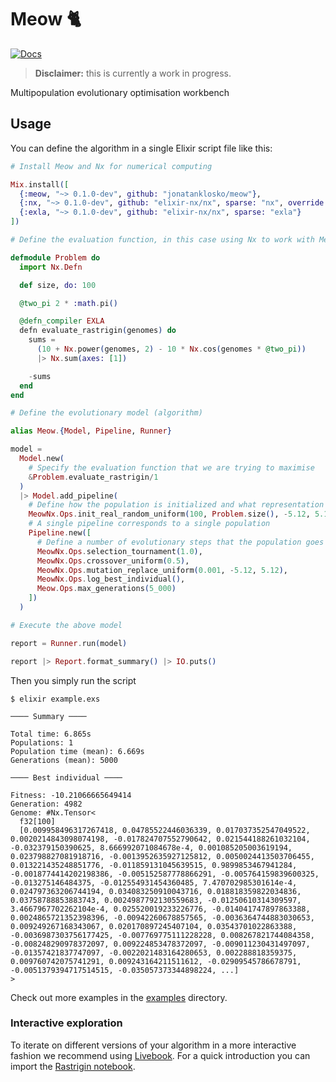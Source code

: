 # Meow 🐈

[![Docs](https://img.shields.io/badge/docs-gray.svg)](https://static.jonatanklosko.com/docs/meow)

> **Disclaimer:** this is currently a work in progress.

Multipopulation evolutionary optimisation workbench

## Usage

You can define the algorithm in a single Elixir script file like this:

```elixir
# Install Meow and Nx for numerical computing

Mix.install([
  {:meow, "~> 0.1.0-dev", github: "jonatanklosko/meow"},
  {:nx, "~> 0.1.0-dev", github: "elixir-nx/nx", sparse: "nx", override: true},
  {:exla, "~> 0.1.0-dev", github: "elixir-nx/nx", sparse: "exla"}
])

# Define the evaluation function, in this case using Nx to work with MeowNx

defmodule Problem do
  import Nx.Defn

  def size, do: 100

  @two_pi 2 * :math.pi()

  @defn_compiler EXLA
  defn evaluate_rastrigin(genomes) do
    sums =
      (10 + Nx.power(genomes, 2) - 10 * Nx.cos(genomes * @two_pi))
      |> Nx.sum(axes: [1])

    -sums
  end
end

# Define the evolutionary model (algorithm)

alias Meow.{Model, Pipeline, Runner}

model =
  Model.new(
    # Specify the evaluation function that we are trying to maximise
    &Problem.evaluate_rastrigin/1
  )
  |> Model.add_pipeline(
    # Define how the population is initialized and what representation to use
    MeowNx.Ops.init_real_random_uniform(100, Problem.size(), -5.12, 5.12),
    # A single pipeline corresponds to a single population
    Pipeline.new([
      # Define a number of evolutionary steps that the population goes through
      MeowNx.Ops.selection_tournament(1.0),
      MeowNx.Ops.crossover_uniform(0.5),
      MeowNx.Ops.mutation_replace_uniform(0.001, -5.12, 5.12),
      MeowNx.Ops.log_best_individual(),
      Meow.Ops.max_generations(5_000)
    ])
  )

# Execute the above model

report = Runner.run(model)

report |> Report.format_summary() |> IO.puts()
```

Then you simply run the script

```shell
$ elixir example.exs

──── Summary ────

Total time: 6.865s
Populations: 1
Population time (mean): 6.669s
Generations (mean): 5000

──── Best individual ────

Fitness: -10.21066665649414
Generation: 4982
Genome: #Nx.Tensor<
  f32[100]
  [0.009958496317267418, 0.04785522446036339, 0.017037352547049522, 0.0020214843098074198, -0.017824707552790642, 0.021544188261032104, -0.032379150390625, 8.666992071084678e-4, 0.001085205003619194, 0.023798827081918716, -0.0013952635927125812, 0.0050024413503706455, 0.013221435248851776, -0.011859131045639515, 0.9899853467941284, -0.0018774414202198386, -0.005152587778866291, -0.005764159839600325, -0.013275146484375, -0.012554931454360485, 7.470702985301614e-4, 0.024797363206744194, 0.034083250910043716, 0.018818359822034836, 0.03758788853883743, 0.0024987792130559683, -0.01250610314309597, 3.4667967702262104e-4, 0.025520019233226776, -0.014041747897863388, 0.0024865721352398396, -0.00942260678857565, -0.0036364744883030653, 0.009249267168343067, 0.020170897245407104, 0.03543701022863388, -0.0036987303756177425, -0.007769775111228228, 0.008267821744084358, -0.008248290978372097, 0.009224853478372097, -0.009011230431497097, -0.01357421837747097, -0.0022021483164280653, 0.002288818359375, 0.009760742075741291, 0.009243164211511612, -0.02909545786678791, -0.0051379394717514515, -0.035057373344898224, ...]
>
```

Check out more examples in the [examples](https://github.com/jonatanklosko/meow/tree/main/examples) directory.

### Interactive exploration

To iterate on different versions of your algorithm in a more interactive fashion
we recommend using [Livebook](https://github.com/elixir-nx/livebook). For a quick
introduction you can import the [Rastrigin notebook](https://github.com/jonatanklosko/meow/blob/main/notebooks/rastrigin_intro.livemd).
